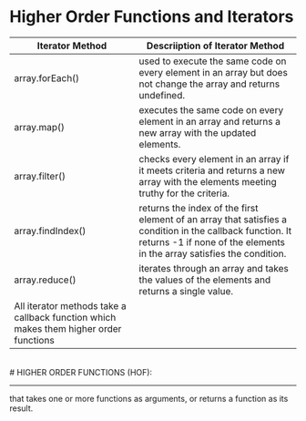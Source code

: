 # Higher Order Functions and Iterators <br>

| Iterator Method | Descriiption of Iterator Method|
|---|---|
| array.forEach() | used to execute the same code on every element in an array but does not change the array and returns undefined. |
| array.map() | executes the same code on every element in an array and returns a new array with the updated elements. |
| array.filter() | checks every element in an array if it meets criteria and returns a new array with the elements meeting truthy for the criteria. |
| array.findIndex() | returns the index of the first element of an array that satisfies a condition in the callback function. It returns -1 if none of the elements in the array satisfies the condition. |
| array.reduce() | iterates through an array and takes the values of the elements and returns a single value. |
| All iterator methods take a callback function which makes them higher order functions  |
<br>
# HIGHER ORDER FUNCTIONS (HOF): <br>

------
that takes one or more functions as arguments, or returns a function as its result.

 



